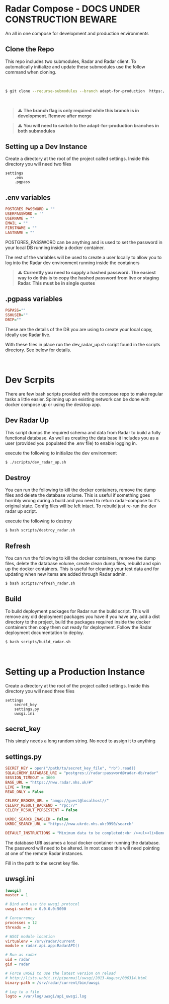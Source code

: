 # Radar Compose - DOCS UNDER CONSTRUCTION BEWARE

An all in one compose for development and production environments

## Clone the Repo

This repo includes two submodules, Radar and Radar client. To automatically initialize and update these submodules use the follow command when cloning.

<br />

```bash
$ git clone --recurse-submodules --branch adapt-for-production  https://github.com/renalreg/radar-compose.git
```

<br />

> :warning: **The branch flag is only required while this branch is in development. Remove after merge**

> :warning: **You will need to switch to the adapt-for-production branches in both submodules**

## Setting up a Dev Instance

Create a directory at the root of the project called settings. Inside this directory you will need two files

```
settings
    .env
    .pgpass
```

## .env variables

```ini
POSTGRES_PASSWORD = ""
USERPASSWORD = ''
USERNAME = ""
EMAIL = ""
FIRSTNAME = ""
LASTNAME = ""
```

POSTGRES_PASSWORD can be anything and is used to set the password in your local DB running inside a docker container.

The rest of the variables will be used to create a user locally to allow you to log into the Radar dev environment running inside the containers

> :warning: **Currently you need to supply a hashed password. The easiest way to do this is to copy the hashed password from live or staging Radar. This must be in single quotes**

## .pgpass variables

```ini
PGPASS=""
SSHUSER=""
DBIP=""
```

These are the details of the DB you are using to create your local copy, ideally use Radar live.

With these files in place run the dev_radar_up.sh script found in the scripts directory. See below for details.

<br />

# Dev Scrpits

There are few bash scripts provided with the compose repo to make regular tasks a little easier. Spinning up an existing network can be done with docker compose up or using the desktop app.

## Dev Radar Up

This script dumps the required schema and data from Radar to build a fully functional database. As well as creating the data base it includes you as a user (provided you populated the .env file) to enable logging in.

execute the following to initialize the dev environment

```bash
$ ./scripts/dev_radar_up.sh
```

## Destroy

You can run the following to kill the docker containers, remove the dump files and delete the database volume. This is useful if something goes horribly wrong during a build and you need to return radar-compose to it's original state. Config files will be left intact. To rebuild just re-run the dev radar up script.

execute the following to destroy

```bash
$ bash scripts/destroy_radar.sh
```

## Refresh

You can run the following to kill the docker containers, remove the dump files, delete the database volume, create clean dump files, rebuild and spin up the docker containers. This is useful for cleaning your test data and for updating when new items are added through Radar admin.

```bash
$ bash scripts/refresh_radar.sh
```

## Build

To build deployment packages for Radar run the build script. This will remove any old deployment packages you have if you have any, add a dist directory to the project, build the packages required inside the docker containers then copy them out ready for deployment. Follow the Radar deployment documentation to deploy.

```bash
$ bash scripts/build_radar.sh
```

<br />

# Setting up a Production Instance

Create a directory at the root of the project called settings. Inside this directory you will need three files

```
settings
    secret_key
    settings.py
    uwsgi.ini
```

## secret_key

This simply needs a long random string. No need to assign it to anything

## settings.py

```ini
SECRET_KEY = open("/path/to/secret_key_file", "rb").read()
SQLALCHEMY_DATABASE_URI = "postgres://radar:password@radar-db/radar"
SESSION_TIMEOUT = 3600
BASE_URL = "https://nww.radar.nhs.uk/#"
LIVE = True
READ_ONLY = False

CELERY_BROKER_URL = "amqp://guest@localhost//"
CELERY_RESULT_BACKEND = "rpc://"
CELERY_RESULT_PERSISTENT = False

UKRDC_SEARCH_ENABLED = False
UKRDC_SEARCH_URL = "https://nww.ukrdc.nhs.uk:9990/search"

DEFAULT_INSTRUCTIONS = "Minimum data to be completed:<br /><ul><li>Demographics</li><li>Primary Diagnosis</li><li>Consultants</li><li>Clinical Picture (if present)</li></ul>"
```

The database URI assumes a local docker container running the database. The password will need to be altered. In most cases this will need pointing at one of the remote Radar instances.

Fill in the path to the secret key file.

## uwsgi.ini

```ini
[uwsgi]
master = 1

# Bind and use the uwsgi protocol
uwsgi-socket = 0.0.0.0:5000

# Concurrency
processes = 12
threads = 2

# WSGI module location
virtualenv = /srv/radar/current
module = radar.api.app:RadarAPI()

# Run as radar
uid = radar
gid = radar

# Force uWSGI to use the latest version on reload
# http://lists.unbit.it/pipermail/uwsgi/2013-August/006314.html
binary-path = /srv/radar/current/bin/uwsgi

# Log to a file
logto = /var/log/uwsgi/api_uwsgi.log
```
